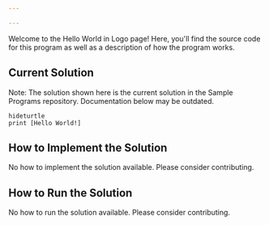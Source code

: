 ```yaml
---

---
```


Welcome to the Hello World in Logo page! Here, you'll find the source code for this program as well as a description of how the program works.

## Current Solution

Note: The solution shown here is the current solution in the Sample Programs repository. Documentation below may be outdated.

```Logo
hideturtle
print [Hello World!]
```

## How to Implement the Solution

No how to implement the solution available. Please consider contributing.

## How to Run the Solution

No how to run the solution available. Please consider contributing.